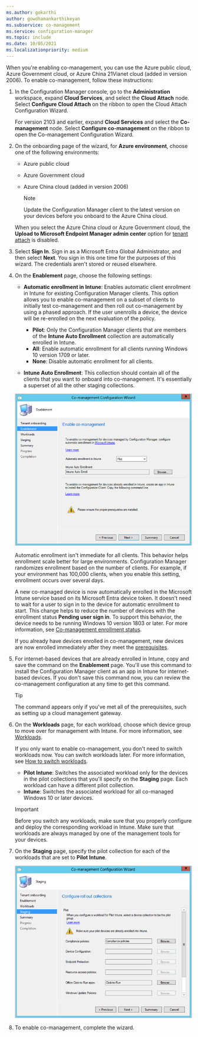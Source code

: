 ```yaml
---
ms.author: gokarthi
author: gowdhamankarthikeyan
ms.subservice: co-management
ms.service: configuration-manager
ms.topic: include
ms.date: 10/05/2021
ms.localizationpriority: medium
---
```

<!--3555750 FKA 1357954 -- This file is shared by comanage/how-to-enable.md, tutorial-co-manage-clients.md, and tutorial-co-manage-new-devices.md. Don't apply H2/H3 in this include file since they are context driven by article-->

When you're enabling co-management, you can use the Azure public cloud, Azure Government cloud, or Azure China 21Vianet cloud (added in version 2006). To enable co-management, follow these instructions:

1. In the Configuration Manager console, go to the **Administration** workspace, expand **Cloud Services**, and select the **Cloud Attach** node. Select **Configure Cloud Attach** on the ribbon to open the Cloud Attach Configuration Wizard.
  
   For version 2103 and earlier, expand **Cloud Services** and select the **Co-management** node. Select **Configure co-management** on the ribbon to open the Co-management Configuration Wizard.

1. On the onboarding page of the wizard, for **Azure environment**, choose one of the following environments:

   - Azure public cloud
   - Azure Government cloud<!--4075452-->
   - Azure China cloud (added in version 2006)<!--7133238-->
     
     > [!NOTE]
     > Update the Configuration Manager client to the latest version on your devices before you onboard to the Azure China cloud. <!--7630213--> 

   When you select the Azure China cloud or Azure Government cloud, the **Upload to Microsoft Endpoint Manager admin center** option for [tenant attach](../../tenant-attach/device-sync-actions.md) is disabled.

1. Select **Sign In**. Sign in as a Microsoft Entra Global Administrator, and then select **Next**. You sign in this one time for the purposes of this wizard. The credentials aren't stored or reused elsewhere.

1. On the **Enablement** page, choose the following settings:

   - **Automatic enrollment in Intune**: Enables automatic client enrollment in Intune for existing Configuration Manager clients. This option allows you to enable co-management on a subset of clients to initially test co-management and then roll out co-management by using a phased approach. If the user unenrolls a device, the device will be re-enrolled on the next evaluation of the policy. <!--3330596-->

      - **Pilot**: Only the Configuration Manager clients that are members of the **Intune Auto Enrollment** collection are automatically enrolled in Intune.
      - **All**: Enable automatic enrollment for all clients running Windows 10 version 1709 or later.
      - **None**: Disable automatic enrollment for all clients.


   - **Intune Auto Enrollment**: This collection should contain all of the clients that you want to onboard into co-management. It's essentially a superset of all the other staging collections.

   ![Screenshot of the wizard page for enabling automatic enrollment in Intune.](../media/3555750-co-management-onboarding-enablement.png)
      
   Automatic enrollment isn't immediate for all clients. This behavior helps enrollment scale better for large environments. Configuration Manager randomizes enrollment based on the number of clients. For example, if your environment has 100,000 clients, when you enable this setting, enrollment occurs over several days.<!--1358003-->

   A new co-managed device is now automatically enrolled in the Microsoft Intune service based on its Microsoft Entra device token. It doesn't need to wait for a user to sign in to the device for automatic enrollment to start. This change helps to reduce the number of devices with the enrollment status **Pending user sign in**.<!-- 4454491 --> To support this behavior, the device needs to be running Windows 10 version 1803 or later. For more information, see [Co-management enrollment status](../how-to-monitor.md#co-management-enrollment-status).
   
   If you already have devices enrolled in co-management, new devices are now enrolled immediately after they meet the [prerequisites](../overview.md#prerequisites).<!--4321130-->

1. For internet-based devices that are already enrolled in Intune, copy and save the command on the **Enablement** page. You'll use this command to install the Configuration Manager client as an app in Intune for internet-based devices. If you don't save this command now, you can review the co-management configuration at any time to get this command.

    > [!TIP]
    > The command appears only if you've met all of the prerequisites, such as setting up a cloud management gateway.<!-- MEMDocs#635 -->

1. On the **Workloads** page, for each workload, choose which device group to move over for management with Intune. For more information, see [Workloads](../workloads.md). 

   If you only want to enable co-management, you don't need to switch workloads now. You can switch workloads later. For more information, see [How to switch workloads](../how-to-switch-workloads.md).  

    - **Pilot Intune**: Switches the associated workload only for the devices in the pilot collections that you'll specify on the **Staging** page. Each workload can have a different pilot collection.
    - **Intune**: Switches the associated workload for all co-managed Windows 10 or later devices.  

   > [!Important]
   > Before you switch any workloads, make sure that you properly configure and deploy the corresponding workload in Intune. Make sure that workloads are always managed by one of the management tools for your devices.  

1. On the **Staging** page, specify the pilot collection for each of the workloads that are set to **Pilot Intune**.

   ![Screenshot of the Staging page of the Co-management Configuration Wizard, with options for specifying pilot collections.](../media/3555750-co-management-onboarding-staging.png)

1. To enable co-management, complete the wizard.
